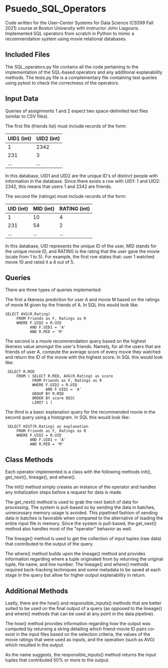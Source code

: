# Psuedo_SQL_Operators
Code written for the User-Center Systems for Data Science (CS599 Fall 2021) course at Boston University with instructor John Liagouris. Implemented SQL operators from scratch in Python to mimic a recommendation system using movie relational databases.


## Included Files
The SQL_operators.py file contains all the code pertaining to the implementation of the SQL-based operators and any additional explanability methods. The tests.py file is a complementary file containing test queries using pytest to check the correctness of the operators.

## Input Data

Queries of assignments 1 and 2 expect two space-delimited text files (similar to CSV files). 

The first file (friends list) must include records of the form:

|UID1 (int)|UID2 (int)|
|----|----|
|1   |2342|
|231 |3   |
|... |... |

In this database, UID1 and UID2 are the unique ID's of distinct people with information in the database. Since there exists a row with UID1: 1 and UID2: 2342, this means that users 1 and 2342 are friends.

The second file (ratings) must include records of the form:

|UID (int)|MID (int)|RATING (int)|
|---|---|------|
|1  |10 |4     |
|231|54 |2     |
|...|...|...   |

In this database, UID represents the unique ID of the user, MID stands for the unique movie ID, and RATING is the rating that the user gave the movie (scale from 1 to 5). For example, the first row states that: user 1 watched movie 10 and rated it a 4 out of 5.

## Queries

There are three types of queries implemented:

The first a likeness prediction for user A and movie M based on the ratings of movie M given by the friends of A.
In SQL this would look like:
```
SELECT AVG(R.Rating)
     FROM Friends as F, Ratings as R
     WHERE F.UID2 = R.UID
           AND F.UID1 = 'A'
           AND R.MID = 'M'
```

The second is a movie recommendation query based on the highest likeness value amongst the user's friends. Namely, for all the users that are friends of user A, compute the average score of every movie they watched and return the ID of the movie with the highest score.
In SQL this would look like:
```
 SELECT R.MID
     FROM ( SELECT R.MID, AVG(R.Rating) as score
            FROM Friends as F, Ratings as R
            WHERE F.UID2 = R.UID
                  AND F.UID1 = 'A'
            GROUP BY R.MID
            ORDER BY score DESC
            LIMIT 1 )
```

The third is a basic explanation query for the recommended movie in the second query using a histogram.
In SQL this would look like:
```
 SELECT HIST(R.Rating) as explanation
     FROM Friends as F, Ratings as R
     WHERE F.UID2 = R.UID
           AND F.UID1 = 'A'
           AND R.MID = 'M'
 ```
 
 ## Class Methods
 Each operator implemented is a class with the following methods init(), get_next(), lineage(), and where().
 
 The init() method simply creates an instance of the operator and handles any initialization steps before a request for data is made.
 
 The get_next() method is used to grab the next batch of data for processing. The system is pull-based so by sending the data in batches, unnecessary memory usage is avoided. This pipelined fashion of sending data in batches is favorable when compared to the alternative of loading the entire input file in memory. Since the system is pull-based, the get_next() method also handles most of the "operator" behavior as well.
 
 The lineage() method is used to get the collection of input tuples (raw data) that contributed to the output of the query.
 
 The where() method builds upon the lineage() method and provides information regarding where a tuple originated from by returning the original tuple, file name, and line number. The lineage() and where() methods required back-tracking techniques and some metadata to be saved at each stage in the query but allow for higher output explanability in return.
 
 ## Additional Methods
 Lastly, there are the how() and responsible_inputs() methods that are better suited to be used on the final output of a query (as opposed to the lineage() and where() methods that can be used at any point in the data pipeline).
 
 The how() method provides information regarding how the output was computed by returning a string detailing which friend-movie ID pairs co-exist in the input files based on the selection criteria, the values of the movie ratings that were used as inputs, and the operation (such as AVG) which resulted in the output.
 
 As the name suggests, the responsible_inputs() method returns the input tuples that contributed 50% or more to the output.
